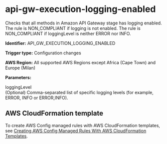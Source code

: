 # api\-gw\-execution\-logging\-enabled<a name="api-gw-execution-logging-enabled"></a>

Checks that all methods in Amazon API Gateway stage has logging enabled\. The rule is NON\_COMPLIANT if logging is not enabled\. The rule is NON\_COMPLIANT if loggingLevel is neither ERROR nor INFO\.

**Identifier:** API\_GW\_EXECUTION\_LOGGING\_ENABLED

**Trigger type:** Configuration changes

**AWS Region:** All supported AWS Regions except Africa \(Cape Town\) and Europe \(Milan\)

**Parameters:**

 loggingLevel  
\(Optional\) Comma\-separated list of specific logging levels \(for example, ERROR, INFO or ERROR,INFO\)\.

## AWS CloudFormation template<a name="w22aac11c29c17c25c15"></a>

To create AWS Config managed rules with AWS CloudFormation templates, see [Creating AWS Config Managed Rules With AWS CloudFormation Templates](aws-config-managed-rules-cloudformation-templates.md)\.